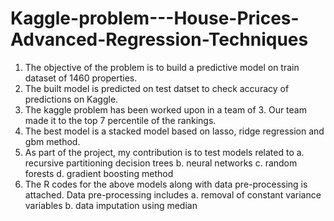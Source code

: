 # Kaggle-problem---House-Prices-Advanced-Regression-Techniques

1. The objective of the problem is to build a predictive model on train dataset of 1460 properties. 
2. The built model is predicted on test datset to check accuracy of predictions on Kaggle.
3. The kaggle problem has been worked upon in a team of 3. Our team made it to the top 7 percentile of the rankings.
4. The best model is a stacked model based on lasso, ridge regression and gbm method.
5. As part of the project, my contribution is to test models related to 
   a. recursive partitioning decision trees
   b. neural networks
   c. random forests
   d. gradient boosting method
6. The R codes for the above models along with data pre-processing is attached. Data pre-processing includes 
   a. removal of constant variance variables
   b. data imputation using median
